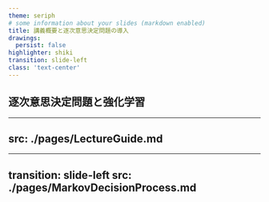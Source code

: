 ```yaml
---
theme: seriph
# some information about your slides (markdown enabled)
title: 講義概要と逐次意思決定問題の導入
drawings:
  persist: false
highlighter: shiki
transition: slide-left
class: 'text-center'
---
```


## 逐次意思決定問題と強化学習

<!--
今回は逐次意思決定問題と強化学習問題の概要を説明します
-->

---
src: ./pages/LectureGuide.md
---

---
transition: slide-left
src: ./pages/MarkovDecisionProcess.md
---

